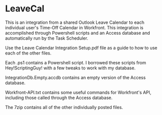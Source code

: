 # LeaveCal
This is an integration from a shared Outlook Leave Calendar to each individual user's Time-Off Calendar in Workfront.
This integration is accomplished through Powershell scripts and an Access database and automatically run by the Task Scheduler.

Use the Leave Calendar Integration Setup.pdf file as a guide to how to use each of the other files. 

Each .ps1 contains a Powershell script.
I borrowed these scripts from Hey!ScriptingGuy! with a few tweaks to work with my database.

IntegrationDb.Empty.accdb contains an empty version of the Access database.

Workfront-API.txt contains some useful commands for Workfront's API, including those called through the Access database.

The 7zip contains all of the other individually posted files.
